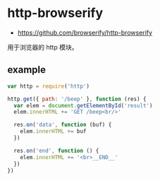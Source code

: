 # http-browserify

- <https://github.com/browserify/http-browserify>

用于浏览器的 http 模块。

## example

```js
var http = require('http')

http.get({ path: '/beep' }, function (res) {
  var elem = document.getElementById('result')
  elem.innerHTML += 'GET /beep<br/>'

  res.on('data', function (buf) {
    elem.innerHTML += buf
  })

  res.on('end', function () {
    elem.innerHTML += '<br>__END__'
  })
})
```

